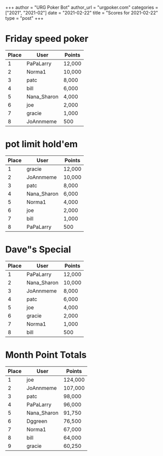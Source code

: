 +++
author = "URG Poker Bot"
author_url = "urgpoker.com"
categories = ["2021", "2021-02"]
date = "2021-02-22"
title = "Scores for 2021-02-22"
type = "post"
+++
# Friday speed poker

| Place | User | Points |
|-------|------|--------|
| 1 | PaPaLarry | 12,000 |
| 2 | Norma1 | 10,000 |
| 3 | patc | 8,000 |
| 4 | bill | 6,000 |
| 5 | Nana_Sharon | 4,000 |
| 6 | joe | 2,000 |
| 7 | gracie | 1,000 |
| 8 | JoAnnmeme | 500 |

# pot limit hold'em

| Place | User | Points |
|-------|------|--------|
| 1 | gracie | 12,000 |
| 2 | JoAnnmeme | 10,000 |
| 3 | patc | 8,000 |
| 4 | Nana_Sharon | 6,000 |
| 5 | Norma1 | 4,000 |
| 6 | joe | 2,000 |
| 7 | bill | 1,000 |
| 8 | PaPaLarry | 500 |

# Dave"s Special

| Place | User | Points |
|-------|------|--------|
| 1 | PaPaLarry | 12,000 |
| 2 | Nana_Sharon | 10,000 |
| 3 | JoAnnmeme | 8,000 |
| 4 | patc | 6,000 |
| 5 | joe | 4,000 |
| 6 | gracie | 2,000 |
| 7 | Norma1 | 1,000 |
| 8 | bill | 500 |

# Month Point Totals

| Place | User | Points |
|-------|------|--------|
| 1 | joe | 124,000 |
| 2 | JoAnnmeme | 107,000 |
| 3 | patc | 98,000 |
| 4 | PaPaLarry | 96,000 |
| 5 | Nana_Sharon | 91,750 |
| 6 | Dggreen | 76,500 |
| 7 | Norma1 | 67,000 |
| 8 | bill | 64,000 |
| 9 | gracie | 60,250 |
